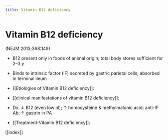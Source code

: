 ```yaml
---
title: Vitamin B12 deficiency
---
```

# Vitamin B12 deficiency

(NEJM 2013;368:149)

* B12 present only in foods of animal origin; total body stores sufficient for 2–3 y

* Binds to intrinsic factor (IF) secreted by gastric parietal cells; absorbed in terminal ileum

* [[Etiologies of Vitamin B12 deficiency]]:

* [[clinical manifestations of vitamin B12 deficiency]]:

* Dx: ↓ B12 (even low nl); ↑ homocysteine & methylmalonic acid; anti-IF Ab; ↑ gastrin in PA

* [[Treatment-Vitamin B12 deficiency]]:


[[index]]
